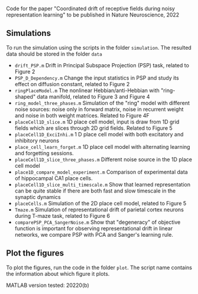 Code for the paper "Coordinated drift of receptive fields during noisy representation learning" to be published in Nature Neuroscience, 2022

## Simulations

To run the simulation using the scripts in the folder `simulation`. The resulted data should be stored in the folder `data` 

- `drift_PSP.m` Drift in Principal Subspace Projection (PSP) task, related to Figure 2 
- `PSP_D_Dependency.m` Change the input statistics in PSP and study  its effect on diffusion constant, related to Figure 2
- `ringPlaceModel.m` The nonlinear Hebbian/anti-Hebbian with "ring-shaped" data manifold, related to Figure 3 and Figure 4
- `ring_model_three_phases.m` Simulation of the "ring" model with different noise sources: noise only in forward matrix, noise in recurrent weight and noise in both weight matrices. Related to Figure 4F
- `placeCell1D_slice.m` 1D place cell model, input is draw from 1D grid fields which are slices through 2D grid fields. Related to Figure 5
- `placeCell1D_ExciInhi.m` 1 D place cell model with both excitatory and inhibitory neurons
- `place_cell_learn_forget.m` 1D place cell model with alternating learning and forgetting sessions.
- `placeCell1D_slice_three_phases.m` Different noise source in the 1D place cell model
- `place1D_compare_model_experiment.m` Comparison of experimental data of hippocampal CA1 place cells.
- `placeCell1D_slice_multi_timescale.m` Show that learned representation can be quite stable if there are both fast and slow timescale in the synaptic dynamics
- `placeCells.m` Simulation of the 2D place cell model, related to Figure 5
- `Tmaze.m` Simulation of representational drift of parietal cortex neurons during T-maze task, related to Figure 6
- `comparePSP_PCA_SangerNoise.m` Show that "degeneracy" of objective function is important for observing representational drift in linear networks, we compare PSP with PCA and Sanger's learning rule.



##  Plot the figures

To plot the figures, run the code in the folder `plot`. The script name contains the information about which figure it plots. 



MATLAB version tested: 20220(b)
